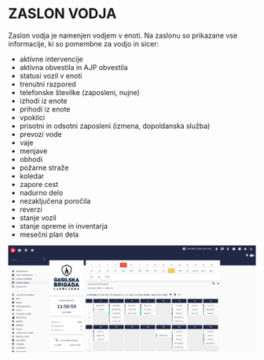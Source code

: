 # ZASLON VODJA

Zaslon vodja je namenjen vodjem v enoti. Na zaslonu so prikazane vse informacije, ki so pomembne za vodjo in sicer:

* aktivne intervencije
* aktivna obvestila in AJP obvestila
* statusi vozil v enoti
* trenutni razpored
* telefonske številke (zaposleni, nujne)
* izhodi iz enote
* prihodi iz enote
* vpoklici
* prisotni in odsotni zaposleni (izmena, dopoldanska služba)
* prevozi vode
* vaje
* menjave
* obhodi
* požarne straže
* koledar
* zapore cest
* nadurno delo
* nezaključena poročila
* reverzi
* stanje vozil
* stanje opreme in inventarja
* mesečni plan dela

![](.gitbook/assets/vofja.png)
